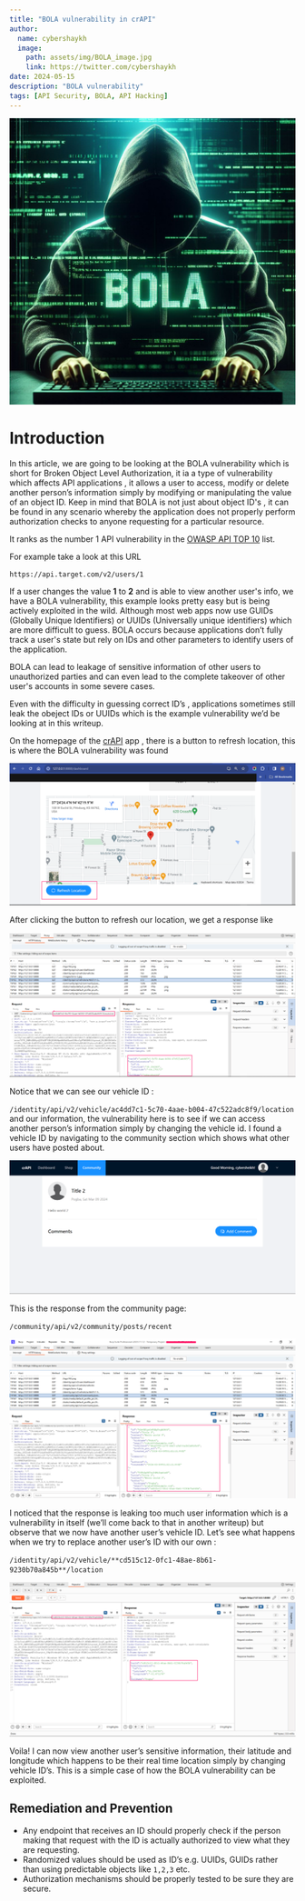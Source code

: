 ```yaml
---
title: "BOLA vulnerability in crAPI"
author:
  name: cybershaykh
  image:
    path: assets/img/BOLA_image.jpg
    link: https://twitter.com/cybershaykh
date: 2024-05-15
description: "BOLA vulnerability"
tags: [API Security, BOLA, API Hacking]
---
```




![BOLA](/assets/img/BOLA_image.jpg)

# Introduction

In this article, we are going to be looking at the BOLA vulnerability which is short for Broken Object Level Authorization, it ia a type of vulnerability which affects API applications , it allows a user to access, modify or delete another person’s information simply by modifying or manipulating the value of an object ID. Keep in mind that BOLA is not just about object ID's , it can be found in any scenario whereby the application does not properly perform authorization checks to anyone requesting for a particular resource. 

It ranks as the number 1 API vulnerability in the [OWASP API TOP 10](https://owasp.org/API-Security/editions/2023/en/0xa1-broken-object-level-authorization/) list. 

For example take a look at this URL

```
https://api.target.com/v2/users/1
```

If a user  changes the value **1** to **2** and is able to view another user's info, we have a BOLA vulnerability, this example looks pretty easy but is being actively exploited in the wild. Although most web apps now use GUIDs (Globally Unique Identifiers) or UUIDs (Universally unique identifiers) which are more difficult to guess. BOLA occurs because applications don’t fully track a user's state but rely on IDs and other parameters to identify users of the application. 

BOLA can lead to leakage of sensitive information of other users to unauthorized parties and can even lead to the complete takeover of other user's accounts in some severe cases. 

Even with the difficulty in guessing correct ID’s , applications sometimes still leak the obeject IDs or UUIDs which is the example vulnerability we’d be looking at in this writeup. 

On the homepage of the [crAPI](https://owasp.org/www-project-crapi/) app , there is a button to refresh location, this is where the BOLA vulnerability was found

![refreshlocation- BOLA 1.png](/assets/img/refresh_location.png)

After clicking the button to refresh our location, we get a response like 

![refreshlocation response.png](/assets/img/refresh_location_response.png)

Notice that we can see our vehicle ID : 

 `/identity/api/v2/vehicle/ac4dd7c1-5c70-4aae-b004-47c522adc8f9/location`  and our information, the vulnerability here is to see if we can access another person’s information simply by changing the vehicle id. I found a vehicle ID by navigating to the community section which shows what other users have posted about. 

![communitypage.png](/assets/img/community_page.png)

This is the response from the community page:

`/community/api/v2/community/posts/recent`

![communitypageresponse.png](/assets/img/community_page_response.png)

I noticed that the response is leaking too much user information which is a vulnerability in itself (we’ll come back to that in another writeup) but observe that we now have another user’s vehicle ID. Let’s see what happens when we try to replace another user’s ID with our own :

`/identity/api/v2/vehicle/**cd515c12-0fc1-48ae-8b61-9230b70a845b**/location`

![replacinguserid.png](/assets/img/replacinguserid.png)

Voila! I can now view another user’s sensitive information, their latitude and longitude which happens to be their real time location simply by changing vehicle ID’s. This is a simple case of how the BOLA vulnerability can be exploited. 

## Remediation and Prevention

- Any endpoint that receives an ID should properly check if the person making that request with the ID is actually authorized to view what they are requesting.
- Randomized values should be used as ID’s e.g. UUIDs, GUIDs rather than using predictable objects like `1,2,3` etc.
- Authorization mechanisms should be properly tested to be sure they are secure.

